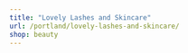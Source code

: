 ```yaml
---
title: "Lovely Lashes and Skincare"
url: /portland/lovely-lashes-and-skincare/
shop: beauty
---
```

